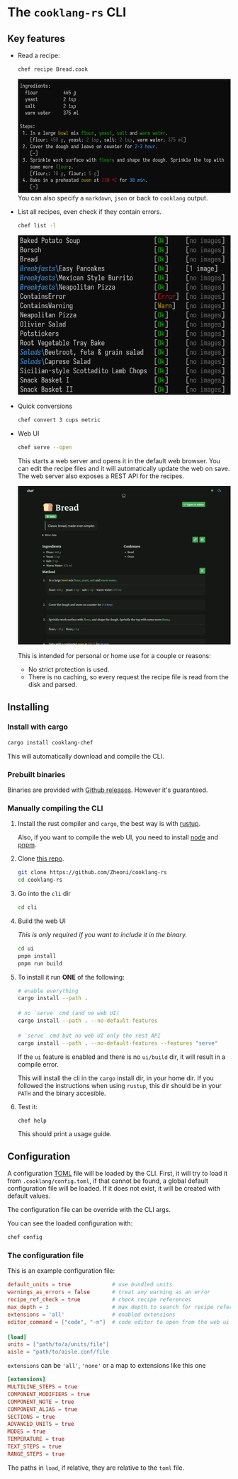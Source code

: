 # The `cooklang-rs` CLI

## Key features
- Read a recipe:
    ```sh
    chef recipe Bread.cook
    ```
    ![](../images/bread3.png) You can also specify a `markdown`, `json` or back
    to `cooklang` output.

- List all recipes, even check if they contain errors.
    ```sh
    chef list -l
    ```
    ![](../images/list.png)

- Quick conversions
    ```sh
    chef convert 3 cups metric
    ```

- Web UI
    ```sh
    chef serve --open
    ```
    This starts a web server and opens it in the default web browser. You can
    edit the recipe files and it will automatically update the web on save. The
    web server also exposes a REST API for the recipes.

    ![](../images/webui.png)
    
    This is intended for personal or home use for a couple or reasons:
    - No strict protection is used.
    - There is no caching, so every request the recipe file is read from the
    disk and parsed.

## Installing
### Install with cargo
```sh
cargo install cooklang-chef
```
This will automatically download and compile the CLI.

### Prebuilt binaries
Binaries are provided with [Github
releases](https://github.com/Zheoni/cooklang-chef/releases). However it's
guaranteed.

### Manually compiling the CLI
1. Install the rust compiler and `cargo`, the best way is with
    [rustup](https://rustup.rs/).

    Also, if you want to compile the web UI, you need to install
    [node](https://nodejs.org/) and [pnpm](https://pnpm.io/).
2. Clone [this repo](https://github.com/Zheoni/cooklang-rs).
    ```sh
    git clone https://github.com/Zheoni/cooklang-rs
    cd cooklang-rs
    ```
3. Go into the `cli` dir
    ```sh
    cd cli
    ```
4. Build the web UI

    *This is only required if you want to include it in the binary.*
    ```sh
    cd ui
    pnpm install
    pnpm run build
    ```
5. To install it run **ONE** of the following:
    ```sh
    # enable everything
    cargo install --path .

    # no `serve` cmd (and no web UI)
    cargo install --path . --no-default-features

    # `serve` cmd but no web UI only the rest API
    cargo install --path . --no-default-features --features "serve"
    ```

    If the `ui` feature is enabled and there is no `ui/build` dir, it will
    result in a compile error.

    This will install the cli in the `cargo` install dir, in your home dir. If
    you followed the instructions when using `rustup`, this dir should be in
    your `PATH` and the binary accesible.

6. Test it:
    ```sh
    chef help
    ```
    This should print a usage guide.


## Configuration
A configuration [TOML](https://toml.io) file will be loaded by the CLI. First,
it will try to load it from `.cooklang/config.toml`, if that cannot be found, a
global default configuration file will be loaded. If it does not exist, it will
be created with default values.

The configuration file can be override with the CLI args.

You can see the loaded configuration with:
```sh
chef config
```

### The configuration file
This is an example configuration file:
```toml
default_units = true             # use bundled units
warnings_as_errors = false       # treat any warning as an error
recipe_ref_check = true          # check recipe references
max_depth = 3                    # max depth to search for recipe references
extensions = 'all'               # enabled extensions
editor_command = ["code", "-n"]  # code editor to open from the web ui

[load]
units = ["path/to/a/units/file"]
aisle = "path/to/aisle.conf/file
```

`extensions` can be `'all'`, `'none'` or a map to extensions like this one
```toml
[extensions]
MULTILINE_STEPS = true
COMPONENT_MODIFIERS = true
COMPONENT_NOTE = true
COMPONENT_ALIAS = true
SECTIONS = true
ADVANCED_UNITS = true
MODES = true
TEMPERATURE = true
TEXT_STEPS = true
RANGE_STEPS = true
```

The paths in `load`, if relative, they are relative to the `toml` file.
